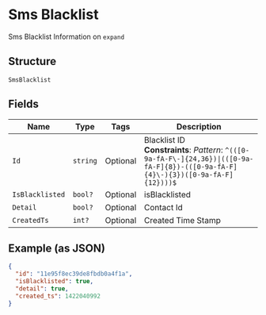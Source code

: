 
# Sms Blacklist

Sms Blacklist Information on `expand`

## Structure

`SmsBlacklist`

## Fields

| Name | Type | Tags | Description |
|  --- | --- | --- | --- |
| `Id` | `string` | Optional | Blacklist ID<br>**Constraints**: *Pattern*: `^(([0-9a-fA-F\-]{24,36})\|(([0-9a-fA-F]{8})-(([0-9a-fA-F]{4}\-){3})([0-9a-fA-F]{12})))$` |
| `IsBlacklisted` | `bool?` | Optional | isBlacklisted |
| `Detail` | `bool?` | Optional | Contact Id |
| `CreatedTs` | `int?` | Optional | Created Time Stamp |

## Example (as JSON)

```json
{
  "id": "11e95f8ec39de8fbdb0a4f1a",
  "isBlacklisted": true,
  "detail": true,
  "created_ts": 1422040992
}
```

